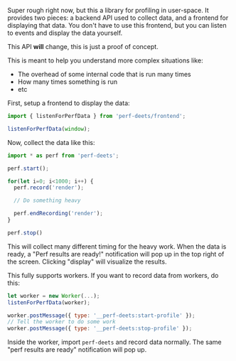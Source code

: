 Super rough right now, but this a library for profiling in user-space. It provides two pieces: a backend API used to collect data, and a frontend for displaying that data. You don't have to use this frontend, but you can listen to events and display the data yourself.

This API **will** change, this is just a proof of concept.

This is meant to help you understand more complex situations like:

* The overhead of some internal code that is run many times
* How many times something is run
* etc

First, setup a frontend to display the data:

```js
import { listenForPerfData } from 'perf-deets/frontend';

listenForPerfData(window);
```

Now, collect the data like this:

```js
import * as perf from 'perf-deets';

perf.start();

for(let i=0; i<1000; i++) {
  perf.record('render');

  // Do something heavy

  perf.endRecording('render');
}

perf.stop()
```


This will collect many different timing for the heavy work. When the data is ready, a "Perf results are ready!" notification will pop up in the top right of the screen. Clicking "display" will visualize the results.

This fully supports workers. If you want to record data from workers, do this:

```js
let worker = new Worker(...);
listenForPerfData(worker);

worker.postMessage({ type: '__perf-deets:start-profile' });
// Tell the worker to do some work
worker.postMessage({ type: '__perf-deets:stop-profile' });
```

Inside the worker, import `perf-deets` and record data normally. The same "perf results are ready" notification will pop up.